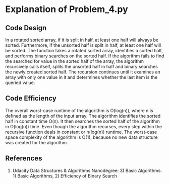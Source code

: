 # Explanation of Problem_4.py

## Code Design
In a rotated sorted array, if it is split in half, at least one half will always be sorted. Furthermore, if the unsorted half is split in half, at least one half will be sorted. The function takes a rotated sorted array, identifies a sorted half, and performs binary searches on the sorted half. If the algorithm fails to find the searched for value in the sorted half of the array, the algorithm recursively calls itself, splits the unsorted half in half and binary searches the newly created sorted half. The recursion continues until it examines an array with only one value in it and determines whether the last item is the queried value.

## Code Efficiency
The overall worst-case runtime of the algorithm is O(log(n)), where n is defined as the length of the input array. The algorithm identifies the sorted half in constant time O(n). It then searches the sorted half of the algorithm in O(log(n)) time. Even though the algorithm recurses, every step within the recursive function deals in constant or n(log(n)) runtime. The worst-case space complexity of the algorithm is O(1), because no new data structure was created for the algorithm.

## References
1. Udacity Data Structures & Algorithms Nanodegree: 3) Basic Algorithms: 1) Basic Algorithms, 2) Efficiency of Binary Search
